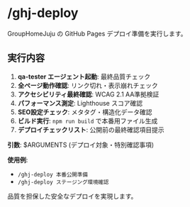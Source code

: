 # /ghj-deploy

GroupHomeJuju の GitHub Pages デプロイ準備を実行します。

## 実行内容
1. **qa-tester エージェント起動**: 最終品質チェック
2. **全ページ動作確認**: リンク切れ・表示崩れチェック
3. **アクセシビリティ最終確認**: WCAG 2.1 AA準拠検証
4. **パフォーマンス測定**: Lighthouse スコア確認
5. **SEO設定チェック**: メタタグ・構造化データ確認
6. **ビルド実行**: `npm run build` で本番用ファイル生成
7. **デプロイチェックリスト**: 公開前の最終確認項目提示

**引数**: $ARGUMENTS (デプロイ対象・特別確認事項)

**使用例**:
- `/ghj-deploy 本番公開準備`
- `/ghj-deploy ステージング環境確認`

品質を担保した安全なデプロイを実現します。
